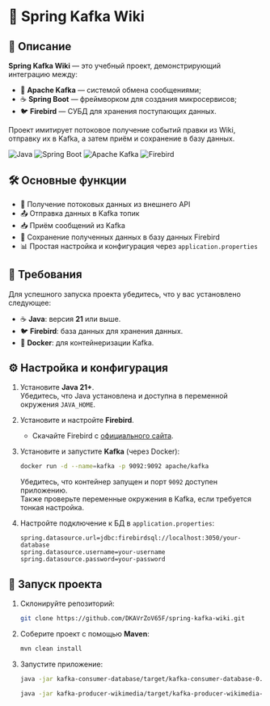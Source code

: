 # 📘 Spring Kafka Wiki

## 📖 Описание

**Spring Kafka Wiki** — это учебный проект, демонстрирующий интеграцию между:
- 🔄 **Apache Kafka** — системой обмена сообщениями;
- ☕ **Spring Boot** — фреймворком для создания микросервисов;
- 🐦 **Firebird** — СУБД для хранения поступающих данных.

Проект имитирует потоковое получение событий правки из Wiki, отправку их в Kafka, а затем приём и сохранение в базу данных.

![Java](https://img.shields.io/badge/Java_21+-ED8B00?style=for-the-badge&logo=java&logoColor=white)
![Spring Boot](https://img.shields.io/badge/Spring_Boot-6DB33F?style=for-the-badge&logo=springboot&logoColor=white)
![Apache Kafka](https://img.shields.io/badge/Kafka-231F20?style=for-the-badge&logo=apachekafka&logoColor=white)
![Firebird](https://img.shields.io/badge/Firebird-FF6C37?style=for-the-badge&logo=databricks&logoColor=white)

## 🛠️ Основные функции

- 📡 Получение потоковых данных из внешнего API
- 📤 Отправка данных в Kafka топик
- 📥 Приём сообщений из Kafka
- 💾 Сохранение полученных данных в базу данных Firebird
- 📊 Простая настройка и конфигурация через `application.properties`

## 🧾 Требования

Для успешного запуска проекта убедитесь, что у вас установлено следующее:

- ☕ **Java**: версия **21** или выше.  
- 🐦 **Firebird**: база данных для хранения данных.  
- 🐳 **Docker**: для контейнеризации Kafka.

## ⚙️ Настройка и конфигурация

1. Установите **Java 21+**.  
    Убедитесь, что Java установлена и доступна в переменной окружения `JAVA_HOME`.  

2. Установите и настройте **Firebird**.  
    - Скачайте Firebird с [официального сайта](https://firebirdsql.org/).

3. Установите и запустите **Kafka** (через Docker):
    ```bash
    docker run -d --name=kafka -p 9092:9092 apache/kafka
    ```
    Убедитесь, что контейнер запущен и порт `9092` доступен приложению.  
    Также проверьте переменные окружения в Kafka, если требуется тонкая настройка.

4. Настройте подключение к БД в `application.properties`:
    ```properties
    spring.datasource.url=jdbc:firebirdsql://localhost:3050/your-database
    spring.datasource.username=your-username
    spring.datasource.password=your-password
    ```

## 🚀 Запуск проекта

1. Склонируйте репозиторий:
    ```bash
    git clone https://github.com/DKAVrZoV65F/spring-kafka-wiki.git
    ```

2. Соберите проект с помощью **Maven**:
    ```bash
    mvn clean install
    ```

3. Запустите приложение:
    ```bash
    java -jar kafka-consumer-database/target/kafka-consumer-database-0.0.1-SNAPSHOT.jar
    ```
    
    ```bash
    java -jar kafka-producer-wikimedia/target/kafka-producer-wikimedia-0.0.1-SNAPSHOT.jar
    ```
